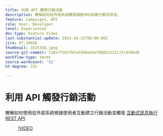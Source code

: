 ```yaml
---
title: 利用 API 觸發行銷活動
description: 瞭解如何從外部系統觸發異動SMS和電子郵件訊息。
feature: Campaigns, API
role: User, Developer
level: Experienced
doc-type: Feature Video
last-substantial-update: 2023-10-31T00:00:00Z
jira: KT-10658
thumbnail: 3425358.jpeg
source-git-commit: 138a7f1637b5a55b0e04af880b2322c72c93db40
workflow-type: tm+mt
source-wordcount: '52'
ht-degree: 15%

---
```



# 利用 API 觸發行銷活動

瞭解如何使用從外部系統根據使用者互動建立行銷活動並觸發 [互動式訊息執行REST API](https://developer.adobe.com/journey-optimizer-apis/references/messaging/#tag/execution).

>[!VIDEO](https://video.tv.adobe.com/v/3425358/?learn=on)
